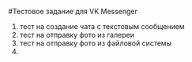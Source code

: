 #Тестовое задание для VK Messenger
1. тест на создание чата с текстовым сообщением
2. тест на отправку фото из галереи
3. тест на отправку фото из файловой системы
4. 